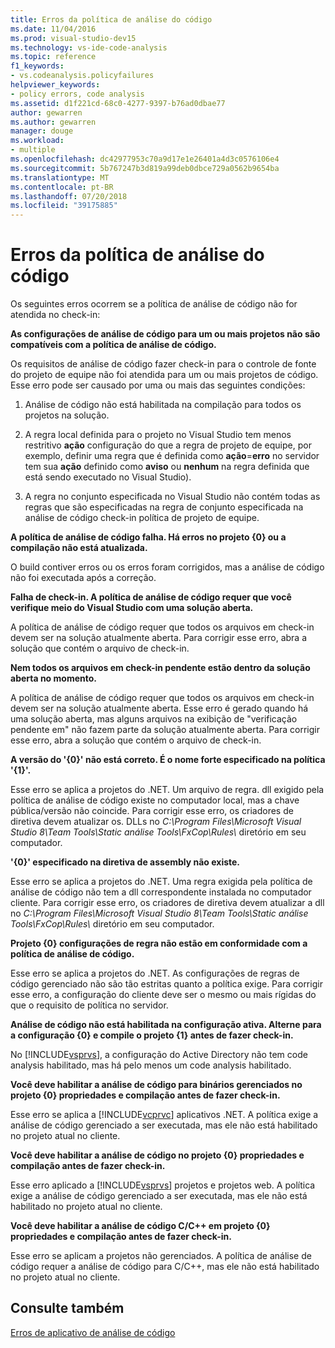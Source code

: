 ```yaml
---
title: Erros da política de análise do código
ms.date: 11/04/2016
ms.prod: visual-studio-dev15
ms.technology: vs-ide-code-analysis
ms.topic: reference
f1_keywords:
- vs.codeanalysis.policyfailures
helpviewer_keywords:
- policy errors, code analysis
ms.assetid: d1f221cd-68c0-4277-9397-b76ad0dbae77
author: gewarren
ms.author: gewarren
manager: douge
ms.workload:
- multiple
ms.openlocfilehash: dc42977953c70a9d17e1e26401a4d3c0576106e4
ms.sourcegitcommit: 5b767247b3d819a99deb0dbce729a0562b9654ba
ms.translationtype: MT
ms.contentlocale: pt-BR
ms.lasthandoff: 07/20/2018
ms.locfileid: "39175885"
---
```

# <a name="code-analysis-policy-errors"></a>Erros da política de análise do código
Os seguintes erros ocorrem se a política de análise de código não for atendida no check-in:

 **As configurações de análise de código para um ou mais projetos não são compatíveis com a política de análise de código.**

 Os requisitos de análise de código fazer check-in para o controle de fonte do projeto de equipe não foi atendida para um ou mais projetos de código. Esse erro pode ser causado por uma ou mais das seguintes condições:

1.  Análise de código não está habilitada na compilação para todos os projetos na solução.

2.  A regra local definida para o projeto no Visual Studio tem menos restritivo **ação** configuração do que a regra de projeto de equipe, por exemplo, definir uma regra que é definida como **ação**=**erro**  no servidor tem sua **ação** definido como **aviso** ou **nenhum** na regra definida que está sendo executado no Visual Studio).

3.  A regra no conjunto especificada no Visual Studio não contém todas as regras que são especificadas na regra de conjunto especificada na análise de código check-in política de projeto de equipe.

 **A política de análise de código falha. Há erros no projeto {0} ou a compilação não está atualizada.**

 O build contiver erros ou os erros foram corrigidos, mas a análise de código não foi executada após a correção.

 **Falha de check-in. A política de análise de código requer que você verifique meio do Visual Studio com uma solução aberta.**

 A política de análise de código requer que todos os arquivos em check-in devem ser na solução atualmente aberta. Para corrigir esse erro, abra a solução que contém o arquivo de check-in.

 **Nem todos os arquivos em check-in pendente estão dentro da solução aberta no momento.**

 A política de análise de código requer que todos os arquivos em check-in devem ser na solução atualmente aberta. Esse erro é gerado quando há uma solução aberta, mas alguns arquivos na exibição de "verificação pendente em" não fazem parte da solução atualmente aberta. Para corrigir esse erro, abra a solução que contém o arquivo de check-in.

 **A versão do '{0}' não está correto. É o nome forte especificado na política '{1}'.**

 Esse erro se aplica a projetos do .NET. Um arquivo de regra. dll exigido pela política de análise de código existe no computador local, mas a chave pública/versão não coincide. Para corrigir esse erro, os criadores de diretiva devem atualizar os. DLLs no *C:\Program Files\Microsoft Visual Studio 8\Team Tools\Static análise Tools\FxCop\Rules\\*  diretório em seu computador.

 **'{0}' especificado na diretiva de assembly não existe.**

 Esse erro se aplica a projetos do .NET. Uma regra exigida pela política de análise de código não tem a dll correspondente instalada no computador cliente. Para corrigir esse erro, os criadores de diretiva devem atualizar a dll no *C:\Program Files\Microsoft Visual Studio 8\Team Tools\Static análise Tools\FxCop\Rules\\*  diretório em seu computador.

 **Projeto {0} configurações de regra não estão em conformidade com a política de análise de código.**

 Esse erro se aplica a projetos do .NET. As configurações de regras de código gerenciado não são tão estritas quanto a política exige. Para corrigir esse erro, a configuração do cliente deve ser o mesmo ou mais rígidas do que o requisito de política no servidor.

 **Análise de código não está habilitada na configuração ativa. Alterne para a configuração {0} e compile o projeto {1} antes de fazer check-in.**

 No [!INCLUDE[vsprvs](../code-quality/includes/vsprvs_md.md)], a configuração do Active Directory não tem code analysis habilitado, mas há pelo menos um code analysis habilitado.

 **Você deve habilitar a análise de código para binários gerenciados no projeto {0} propriedades e compilação antes de fazer check-in.**

 Esse erro se aplica a [!INCLUDE[vcprvc](../code-quality/includes/vcprvc_md.md)] aplicativos .NET. A política exige a análise de código gerenciado a ser executada, mas ele não está habilitado no projeto atual no cliente.

 **Você deve habilitar a análise de código no projeto {0} propriedades e compilação antes de fazer check-in.**

 Esse erro aplicado a [!INCLUDE[vsprvs](../code-quality/includes/vsprvs_md.md)] projetos e projetos web. A política exige a análise de código gerenciado a ser executada, mas ele não está habilitado no projeto atual no cliente.

 **Você deve habilitar a análise de código C/C++ em projeto {0} propriedades e compilação antes de fazer check-in.**

 Esse erro se aplicam a projetos não gerenciados. A política de análise de código requer a análise de código para C/C++, mas ele não está habilitado no projeto atual no cliente.

## <a name="see-also"></a>Consulte também
 [Erros de aplicativo de análise de código](../code-quality/code-analysis-application-errors.md)
